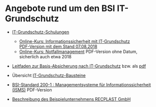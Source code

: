 # Angebote rund um den BSI IT-Grundschutz
- [IT-Grundschutz-Schulungen](https://www.bsi.bund.de/DE/Themen/Unternehmen-und-Organisationen/Standards-und-Zertifizierung/IT-Grundschutz/Zertifizierte-Informationssicherheit/IT-Grundschutzschulung/it-grundschutzschulung_node.html)
  - [Online-Kurs: Informationssicherheit mit IT-Grundschutz](https://www.bsi.bund.de/DE/Themen/Unternehmen-und-Organisationen/Standards-und-Zertifizierung/IT-Grundschutz/Zertifizierte-Informationssicherheit/IT-Grundschutzschulung/Online-Kurs-IT-Grundschutz/Lektion_1_Einstieg/Lektion_1_node.html) <br>
    [PDF-Version mit dem Stand 07.08.2018](https://www.bsi.bund.de/SharedDocs/Downloads/DE/BSI/Grundschutz/Webkurs/onlinekurs2018.pdf)
  - [Online-Kurs: Notfallmanagement](https://www.bsi.bund.de/DE/Themen/Unternehmen-und-Organisationen/Standards-und-Zertifizierung/IT-Grundschutz/Zertifizierte-Informationssicherheit/IT-Grundschutzschulung/Online-Kurs-Notfallmanagement/0_Startseite/StartseiteWebkurs_node.html) PDF-Version ohne Datum, sicherlich auch etwa 2018
- [Leitfaden zur Basis-Absicherung nach IT-Grundschutz](https://www.bsi.bund.de/dok/10051454) bzw. als [pdf](https://www.bsi.bund.de/SharedDocs/Downloads/DE/BSI/Publikationen/Broschueren/Leitfaden_zur_Basis-Absicherung.pdf)

- Übersicht [IT-Grundschutz-Bausteine](https://www.bsi.bund.de/DE/Themen/Unternehmen-und-Organisationen/Standards-und-Zertifizierung/IT-Grundschutz/IT-Grundschutz-Kompendium/IT-Grundschutz-Bausteine/Bausteine_Download_Edition_node.html)
- [BSI-Standard 200-1 : Managementsysteme für Informationssicherheit (ISMS)](https://www.bsi.bund.de/SharedDocs/Downloads/DE/BSI/Grundschutz/BSI_Standards/standard_200_1.pdf) PDF-Version
- [Beschreibung des Beispielunternehmens RECPLAST GmbH](https://www.bsi.bund.de/SharedDocs/Downloads/DE/BSI/Grundschutz/Webkurs/Recplast_Onlinekurs2018.pdf)
